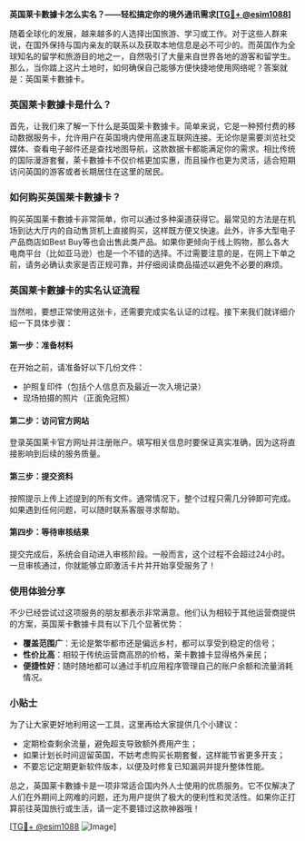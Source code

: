 **英国莱卡數據卡怎么实名？——轻松搞定你的境外通讯需求[[TG💪+ @esim1088](https://t.me/s/esim1088)]**

随着全球化的发展，越来越多的人选择出国旅游、学习或工作。对于这些人群来说，在国外保持与国内亲友的联系以及获取本地信息是必不可少的。而英国作为全球知名的留学和旅游目的地之一，自然吸引了大量来自世界各地的游客和留学生。那么，当你踏上这片土地时，如何确保自己能够方便快捷地使用网络呢？答案就是：英国莱卡數據卡。

### 英国莱卡數據卡是什么？

首先，让我们来了解一下什么是英国莱卡數據卡。简单来说，它是一种预付费的移动数据服务卡，允许用户在英国境内使用高速互联网连接。无论你是需要浏览社交媒体、查看电子邮件还是查找地图导航，这款数据卡都能满足你的需求。相比传统的国际漫游套餐，莱卡數據卡不仅价格更加实惠，而且操作也更为灵活，适合短期访问英国的游客或者长期居住在这里的居民。

### 如何购买英国莱卡數據卡？

购买英国莱卡數據卡非常简单，你可以通过多种渠道获得它。最常见的方法是在机场到达大厅内的自动售货机上直接购买，这样既方便又快速。此外，许多大型电子产品商店如Best Buy等也会出售此类产品。如果你更倾向于线上购物，那么各大电商平台（比如亚马逊）也是一个不错的选择。不过需要注意的是，在网上下单之前，请务必确认卖家是否正规可靠，并仔细阅读商品描述以避免不必要的麻烦。

### 英国莱卡數據卡的实名认证流程

当然啦，要想正常使用这张卡，还需要完成实名认证的过程。接下来我们就详细介绍一下具体步骤：

#### 第一步：准备材料
在开始之前，请准备好以下几份文件：
- 护照复印件（包括个人信息页及最近一次入境记录）
- 现场拍摄的照片（正面免冠照）

#### 第二步：访问官方网站
登录英国莱卡官方网址并注册账户。填写相关信息时要保证真实准确，因为这将直接影响到后续的服务质量。

#### 第三步：提交资料
按照提示上传上述提到的所有文件。通常情况下，整个过程只需几分钟即可完成。如果遇到任何问题，可以随时联系客服寻求帮助。

#### 第四步：等待审核结果
提交完成后，系统会自动进入审核阶段。一般而言，这个过程不会超过24小时。一旦审核通过，你就能够立即激活卡片并开始享受服务了！

### 使用体验分享

不少已经尝试过这项服务的朋友都表示非常满意。他们认为相较于其他运营商提供的方案，英国莱卡數據卡具有以下几个显著优势：
- **覆盖范围广**：无论是繁华都市还是偏远乡村，都可以享受到稳定的信号；
- **性价比高**：相较于传统运营商高昂的价格，莱卡數據卡显得格外亲民；
- **便捷性好**：随时随地都可以通过手机应用程序管理自己的账户余额和流量消耗情况。

### 小贴士

为了让大家更好地利用这一工具，这里再给大家提供几个小建议：
- 定期检查剩余流量，避免超支导致额外费用产生；
- 如果计划长时间逗留英国，不妨考虑购买长期套餐，这样能节省更多开支；
- 不要忘记定期更新软件版本，以便及时修复已知漏洞并提升整体性能。

总之，英国莱卡數據卡是一项非常适合国内外人士使用的优质服务。它不仅解决了人们在外期间上网难的问题，还为用户提供了极大的便利性和灵活性。如果你正打算前往英国旅行或生活，请一定不要错过这款神器哦！

[[TG💪+ @esim1088](https://t.me/s/esim1088) ![Image](https://i.postimg.cc/4NQfJmqS/Snipaste-2025-05-13-00-14-12.png)]
